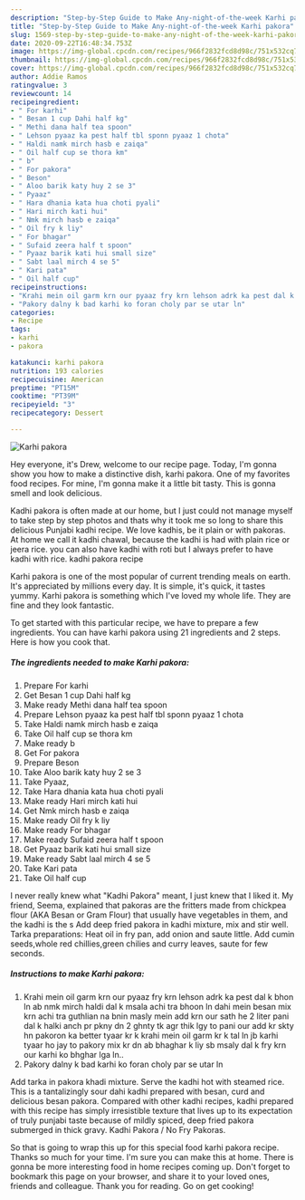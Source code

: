 ```yaml
---
description: "Step-by-Step Guide to Make Any-night-of-the-week Karhi pakora"
title: "Step-by-Step Guide to Make Any-night-of-the-week Karhi pakora"
slug: 1569-step-by-step-guide-to-make-any-night-of-the-week-karhi-pakora
date: 2020-09-22T16:48:34.753Z
image: https://img-global.cpcdn.com/recipes/966f2832fcd8d98c/751x532cq70/karhi-pakora-recipe-main-photo.jpg
thumbnail: https://img-global.cpcdn.com/recipes/966f2832fcd8d98c/751x532cq70/karhi-pakora-recipe-main-photo.jpg
cover: https://img-global.cpcdn.com/recipes/966f2832fcd8d98c/751x532cq70/karhi-pakora-recipe-main-photo.jpg
author: Addie Ramos
ratingvalue: 3
reviewcount: 14
recipeingredient:
- " For karhi"
- " Besan 1 cup Dahi half kg"
- " Methi dana half tea spoon"
- " Lehson pyaaz ka pest half tbl sponn pyaaz 1 chota"
- " Haldi namk mirch hasb e zaiqa"
- " Oil half cup se thora km"
- " b"
- " For pakora"
- " Beson"
- " Aloo barik katy huy 2 se 3"
- " Pyaaz"
- " Hara dhania kata hua choti pyali"
- " Hari mirch kati hui"
- " Nmk mirch hasb e zaiqa"
- " Oil fry k liy"
- " For bhagar"
- " Sufaid zeera half t spoon"
- " Pyaaz barik kati hui small size"
- " Sabt laal mirch 4 se 5"
- " Kari pata"
- " Oil half cup"
recipeinstructions:
- "Krahi mein oil garm krn our pyaaz fry krn lehson adrk ka pest dal k bhon ln ab nmk mirch haldi dal k msala achi tra bhoon ln dahi mein besan mix krn achi tra guthlian na bnin masly mein add krn our sath he 2 liter pani dal k halki anch pr pkny dn 2 ghnty tk agr thik lgy to pani our add kr skty hn pakoron ka better tyaar kr k krahi mein oil garm kr k tal ln jb karhi tyaar ho jay to pakory mix kr dn ab bhaghar k liy sb msaly dal k fry krn our karhi ko bhghar lga ln.."
- "Pakory dalny k bad karhi ko foran choly par se utar ln"
categories:
- Recipe
tags:
- karhi
- pakora

katakunci: karhi pakora 
nutrition: 193 calories
recipecuisine: American
preptime: "PT15M"
cooktime: "PT39M"
recipeyield: "3"
recipecategory: Dessert

---
```



![Karhi pakora](https://img-global.cpcdn.com/recipes/966f2832fcd8d98c/751x532cq70/karhi-pakora-recipe-main-photo.jpg)

Hey everyone, it's Drew, welcome to our recipe page. Today, I'm gonna show you how to make a distinctive dish, karhi pakora. One of my favorites food recipes. For mine, I'm gonna make it a little bit tasty. This is gonna smell and look delicious.

Kadhi pakora is often made at our home, but I just could not manage myself to take step by step photos and thats why it took me so long to share this delicious Punjabi kadhi recipe. We love kadhis, be it plain or with pakoras. At home we call it kadhi chawal, because the kadhi is had with plain rice or jeera rice. you can also have kadhi with roti but I always prefer to have kadhi with rice. kadhi pakora recipe

Karhi pakora is one of the most popular of current trending meals on earth. It's appreciated by millions every day. It is simple, it's quick, it tastes yummy. Karhi pakora is something which I've loved my whole life. They are fine and they look fantastic.


To get started with this particular recipe, we have to prepare a few ingredients. You can have karhi pakora using 21 ingredients and 2 steps. Here is how you cook that.

<!--inarticleads1-->

##### The ingredients needed to make Karhi pakora:

1. Prepare  For karhi
1. Get  Besan 1 cup Dahi half kg
1. Make ready  Methi dana half tea spoon
1. Prepare  Lehson pyaaz ka pest half tbl sponn pyaaz 1 chota
1. Take  Haldi namk mirch hasb e zaiqa
1. Take  Oil half cup se thora km
1. Make ready  b
1. Get  For pakora
1. Prepare  Beson
1. Take  Aloo barik katy huy 2 se 3
1. Take  Pyaaz,
1. Take  Hara dhania kata hua choti pyali
1. Make ready  Hari mirch kati hui
1. Get  Nmk mirch hasb e zaiqa
1. Make ready  Oil fry k liy
1. Make ready  For bhagar
1. Make ready  Sufaid zeera half t spoon
1. Get  Pyaaz barik kati hui small size
1. Make ready  Sabt laal mirch 4 se 5
1. Take  Kari pata
1. Take  Oil half cup


I never really knew what &#34;Kadhi Pakora&#34; meant, I just knew that I liked it. My friend, Seema, explained that pakoras are the fritters made from chickpea flour (AKA Besan or Gram Flour) that usually have vegetables in them, and the kadhi is the s Add deep fried pakora in kadhi mixture, mix and stir well. Tarka preparations: Heat oil in fry pan, add onion and saute little. Add cumin seeds,whole red chillies,green chilies and curry leaves, saute for few seconds. 

<!--inarticleads2-->

##### Instructions to make Karhi pakora:

1. Krahi mein oil garm krn our pyaaz fry krn lehson adrk ka pest dal k bhon ln ab nmk mirch haldi dal k msala achi tra bhoon ln dahi mein besan mix krn achi tra guthlian na bnin masly mein add krn our sath he 2 liter pani dal k halki anch pr pkny dn 2 ghnty tk agr thik lgy to pani our add kr skty hn pakoron ka better tyaar kr k krahi mein oil garm kr k tal ln jb karhi tyaar ho jay to pakory mix kr dn ab bhaghar k liy sb msaly dal k fry krn our karhi ko bhghar lga ln..
1. Pakory dalny k bad karhi ko foran choly par se utar ln


Add tarka in pakora khadi mixture. Serve the kadhi hot with steamed rice. This is a tantalizingly sour dahi kadhi prepared with besan, curd and delicious besan pakora. Compared with other kadhi recipes, kadhi prepared with this recipe has simply irresistible texture that lives up to its expectation of truly punjabi taste because of mildly spiced, deep fried pakora submerged in thick gravy. Kadhi Pakora / No Fry Pakoras. 

So that is going to wrap this up for this special food karhi pakora recipe. Thanks so much for your time. I'm sure you can make this at home. There is gonna be more interesting food in home recipes coming up. Don't forget to bookmark this page on your browser, and share it to your loved ones, friends and colleague. Thank you for reading. Go on get cooking!
